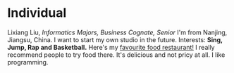 # Individual
Lixiang Liu, *Informatics Majors, Business Cognate, Senior*
I'm from Nanjing, Jiangsu, China.
I want to start my own studio in the future.
Interests: **Sing, Jump, Rap and Basketball.**
Here's my [favourite food restaurant!](https://www.yelp.com/biz/lucky-express-bloomington)
I really recommend people to try food there. It's delicious and not pricy at all.
I like programming.
